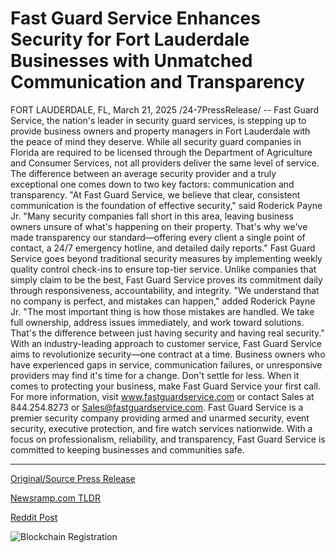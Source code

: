 # Fast Guard Service Enhances Security for Fort Lauderdale Businesses with Unmatched Communication and Transparency

FORT LAUDERDALE, FL, March 21, 2025 /24-7PressRelease/ -- Fast Guard Service, the nation's leader in security guard services, is stepping up to provide business owners and property managers in Fort Lauderdale with the peace of mind they deserve. While all security guard companies in Florida are required to be licensed through the Department of Agriculture and Consumer Services, not all providers deliver the same level of service. The difference between an average security provider and a truly exceptional one comes down to two key factors: communication and transparency.  "At Fast Guard Service, we believe that clear, consistent communication is the foundation of effective security," said Roderick Payne Jr. "Many security companies fall short in this area, leaving business owners unsure of what's happening on their property. That's why we've made transparency our standard—offering every client a single point of contact, a 24/7 emergency hotline, and detailed daily reports."  Fast Guard Service goes beyond traditional security measures by implementing weekly quality control check-ins to ensure top-tier service. Unlike companies that simply claim to be the best, Fast Guard Service proves its commitment daily through responsiveness, accountability, and integrity.  "We understand that no company is perfect, and mistakes can happen," added Roderick Payne Jr. "The most important thing is how those mistakes are handled. We take full ownership, address issues immediately, and work toward solutions. That's the difference between just having security and having real security."  With an industry-leading approach to customer service, Fast Guard Service aims to revolutionize security—one contract at a time. Business owners who have experienced gaps in service, communication failures, or unresponsive providers may find it's time for a change.  Don't settle for less. When it comes to protecting your business, make Fast Guard Service your first call.  For more information, visit www.fastguardservice.com or contact Sales at 844.254.8273 or Sales@fastguardservice.com.  Fast Guard Service is a premier security company providing armed and unarmed security, event security, executive protection, and fire watch services nationwide. With a focus on professionalism, reliability, and transparency, Fast Guard Service is committed to keeping businesses and communities safe. 

---

[Original/Source Press Release](https://www.24-7pressrelease.com/press-release/520818/fast-guard-service-enhances-security-for-fort-lauderdale-businesses-with-unmatched-communication-and-transparency)
                    

[Newsramp.com TLDR](https://newsramp.com/curated-news/fast-guard-service-revolutionizes-security-in-fort-lauderdale-with-communication-and-transparency/b983ad8d1f3bc34486f8434e206fdd55) 

 



[Reddit Post](https://www.reddit.com/r/HRnews/comments/1jgb5x1/fast_guard_service_revolutionizes_security_in/) 



![Blockchain Registration](https://cdn.newsramp.app/24-7PressRelease/qrcode/253/21/sageyqWZ.webp)